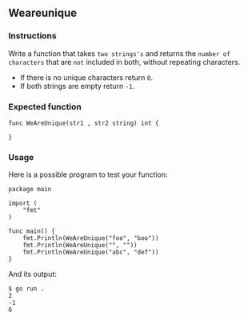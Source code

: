 ## Weareunique
### Instructions

Write a function that takes `two strings's` and returns the `number of characters` that are `not` included in both, without repeating characters.

* If there is no unique characters return `0`.
* If both strings are empty return `-1`.

### Expected function
```
func WeAreUnique(str1 , str2 string) int {

}
```
### Usage

Here is a possible program to test your function:
```
package main

import (
	"fmt"
)

func main() {
	fmt.Println(WeAreUnique("foo", "boo"))
	fmt.Println(WeAreUnique("", ""))
	fmt.Println(WeAreUnique("abc", "def"))
}
```
And its output:
```
$ go run .
2
-1
6
```